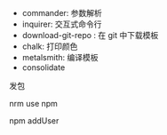 - commander: 参数解析
- inquirer: 交互式命令行
- download-git-repo : 在 git 中下载模板
- chalk: 打印颜色
- metalsmith: 编译模板
- consolidate

发包

nrm use npm

npm addUser
